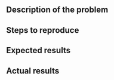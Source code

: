 <!-- Thanks for reporting a bug.

Please provide as much information as possible.
Paste any logs using three backticks (```).

IMPORTANT: please do not post general questions here;
if you have questions, please use mailing list: support@graphene-project.io
-->

## Description of the problem

## Steps to reproduce
<!-- NOTE: please specify the exact commit ID on which you reproduced the issue

@@@ PLEASE ENSURE THAT THE ISSUE REPRODUCES ON THE CURRENT MASTER BRANCH @@@

-->

## Expected results

## Actual results

<!-- ## Additional information -->
<!-- if applicable, uncomment and fill this section -->

